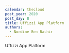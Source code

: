 ```yaml
---
calendar: thecloud
post_year: 2020
post_day: 8
title: Uffizzi App Platform
authors:
  - Nordine Ben Bachir
---
```

Uffizzi App Platform